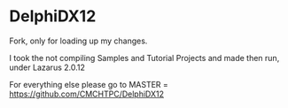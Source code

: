 # DelphiDX12
Fork, only for loading up my changes.

I took the not compiling Samples and Tutorial Projects and made then run, under Lazarus 2.0.12

For everything else please go to MASTER = https://github.com/CMCHTPC/DelphiDX12
